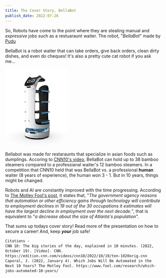 ```yaml
---
title: The Cover Story, BellaBot
publish_date: 2022-07-26
---
```


So, Robots have come to the point where they are stealing manual and *expressive* jobs such as a restuaraunt waiter. The robot, "*BellaBot*" made by [Pudu](https://www.pudurobotics.com/product/detail/bellabot)

BellaBot is a robot waiter that can take orders, give back orders, clean dirty dishes, and even do cheques! It's also a pretty cute cat robot if you ask me...

![download](download.jpg)

Bellabot was made for restaraunts that specialize in asian foods such as dumplings. Accoring to [CNN10's video](https://www.cnn.com/videos/cnn10/2022/10/19/ten-1020orig.cnn), BellaBot can hold up to 38 bamboo steamers compared to a professianal waiter's 12 bamboo steamers. In a competition that CNN10 held that was BellaBot vs. a professional **human** waiter (8 years of experience), the human won 3 - 1. But in 10 years, things might be changed.

Robots and AI are constantly improved with the time progressing. According to [The Motley Fool's post](https://www.fool.com/research/which-jobs-automated-10-years/), it states that, "*The government agency reasons that automation or other efficiency gains through technology will contribute to employment declines in 19 out of the 30 occupations it estimates will have the largest decline in employment over the next decade.*", that is equivalent to "*a decrease about the size of Atlanta's population*".

That sums up todays cover story! Read more of the presentation on how to secure a career! And, keep ***your*** job safe!

```
Citations -
CNN 10: The big stories of the day, explained in 10 minutes. (2022, October 19). [Video]. CNN. https://edition.cnn.com/videos/cnn10/2022/10/19/ten-1020orig.cnn
Caporal, J. (2022, January 4). Which Jobs Will Be Automated in the Next 10 Years? The Motley Fool. https://www.fool.com/research/which-jobs-automated-10-years/
```
